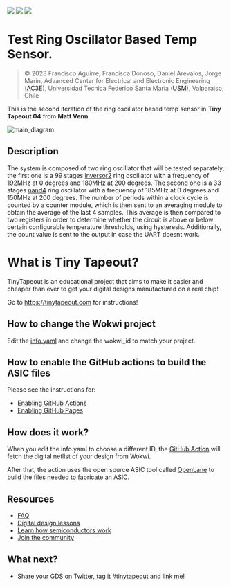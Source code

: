 ![](../../workflows/gds/badge.svg) ![](../../workflows/docs/badge.svg) ![](../../workflows/test/badge.svg)

# Test Ring Oscillator Based Temp Sensor.

> &copy; 2023 Francisco Aguirre, Francisca Donoso, Daniel Arevalos, Jorge Marín, Advanced Center for Electrical and Electronic Engineering ([AC3E](http://ac3e.usm.cl/)), Universidad Tecnica Federico Santa Maria ([USM](https://usm.cl/)), Valparaiso, Chile

This is the second iteration of the ring oscillator based temp sensor in **Tiny Tapeout 04** from **Matt Venn**.

![main_diagram](https://raw.githubusercontent.com/Grimrist/tt04_usm_ro-based_tempsens-hyst/5e2bb18ec7927b7f8a91085f53489f488c201f28/diagram/main_diagram.png)

## Description

The system is composed of two ring oscillator that will be tested separately, the first one is a 99 stages [inversor2](https://antmicro-skywater-pdk-docs.readthedocs.io/en/test-submodules-in-rtd/contents/libraries/sky130_fd_sc_hd/cells/inv/README.html) ring oscillator with a frequency of 192MHz at 0 degrees and 180MHz at 200 degrees. The second one is a 33 stages [nand4](https://antmicro-skywater-pdk-docs.readthedocs.io/en/test-submodules-in-rtd/contents/libraries/sky130_fd_sc_hd/cells/nand4/README.html) ring oscillator with a frequency of 185MHz at 0 degrees and 150MHz at 200 degrees. The number of periods within a clock cycle is counted by a counter module, which is then sent to an averaging module to obtain the average of the last 4 samples. This average is then compared to two registers in order to determine whether the circuit is above or below certain configurable temperature thresholds, using hysteresis. Additionally, the count value is sent to the output in case the UART doesnt work.

# What is Tiny Tapeout?

TinyTapeout is an educational project that aims to make it easier and cheaper than ever to get your digital designs manufactured on a real chip!

Go to https://tinytapeout.com for instructions!

## How to change the Wokwi project

Edit the [info.yaml](info.yaml) and change the wokwi_id to match your project.

## How to enable the GitHub actions to build the ASIC files

Please see the instructions for:

- [Enabling GitHub Actions](https://tinytapeout.com/faq/#when-i-commit-my-change-the-gds-action-isnt-running)
- [Enabling GitHub Pages](https://tinytapeout.com/faq/#my-github-action-is-failing-on-the-pages-part)

## How does it work?

When you edit the info.yaml to choose a different ID, the [GitHub Action](.github/workflows/gds.yaml) will fetch the digital netlist of your design from Wokwi.

After that, the action uses the open source ASIC tool called [OpenLane](https://www.zerotoasiccourse.com/terminology/openlane/) to build the files needed to fabricate an ASIC.

## Resources

- [FAQ](https://tinytapeout.com/faq/)
- [Digital design lessons](https://tinytapeout.com/digital_design/)
- [Learn how semiconductors work](https://tinytapeout.com/siliwiz/)
- [Join the community](https://discord.gg/rPK2nSjxy8)

## What next?

- Share your GDS on Twitter, tag it [#tinytapeout](https://twitter.com/hashtag/tinytapeout?src=hashtag_click) and [link me](https://twitter.com/matthewvenn)!
